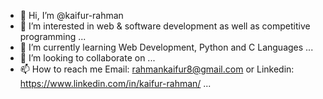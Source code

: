 - 👋 Hi, I’m @kaifur-rahman
- 👀 I’m interested in web & software development as well as competitive programming ...
- 🌱 I’m currently learning Web Development, Python and C Languages ...
- 💞️ I’m looking to collaborate on ...
- 📫 How to reach me Email: rahmankaifur8@gmail.com or Linkedin: https://www.linkedin.com/in/kaifur-rahman/ ...

<!---
kaifur-rahman/kaifur-rahman is a ✨ special ✨ repository because its `README.md` (this file) appears on your GitHub profile.
You can click the Preview link to take a look at your changes.
--->
